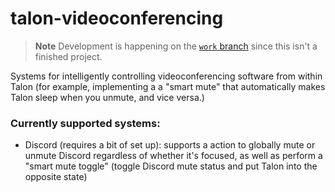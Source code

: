 # talon-videoconferencing

> **Note**
> Development is happening on the [`work` branch](https://github.com/phillco/talon-videoconferencing/tree/work) since this isn't a finished project.

Systems for intelligently controlling videoconferencing software from within Talon (for example, implementing a a "smart mute" that automatically makes Talon sleep when you unmute, and vice versa.)

### Currently supported systems:

* Discord (requires a bit of set up): supports a action to globally mute or unmute Discord regardless of whether it's focused, as well as perform a "smart mute toggle" (toggle Discord mute status and put Talon into the opposite state)
